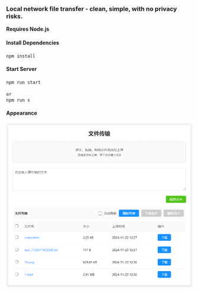 ### Local network file transfer - clean, simple, with no privacy risks.

**Requires Node.js**

#### Install Dependencies

```console
npm install
```

#### Start Server

```console
npm run start

or
npm run s
```

#### Appearance

![Appearance](appearance.png)
